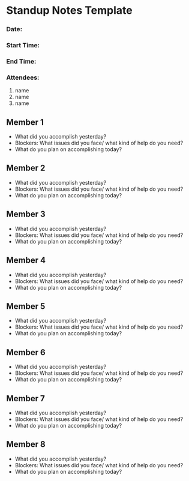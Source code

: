 # Standup Notes Template 

### Date:
### Start Time:
### End Time:
### Attendees:
1. name 
2. name 
3. name  

## Member 1
- What did you accomplish yesterday?
- Blockers: What issues did you face/ what kind of help do you need?
- What do you plan on accomplishing today?

## Member 2
- What did you accomplish yesterday?
- Blockers: What issues did you face/ what kind of help do you need?
- What do you plan on accomplishing today?

## Member 3
- What did you accomplish yesterday?
- Blockers: What issues did you face/ what kind of help do you need?
- What do you plan on accomplishing today?

## Member 4
- What did you accomplish yesterday?
- Blockers: What issues did you face/ what kind of help do you need?
- What do you plan on accomplishing today?

## Member 5
- What did you accomplish yesterday?
- Blockers: What issues did you face/ what kind of help do you need?
- What do you plan on accomplishing today?

## Member 6
- What did you accomplish yesterday?
- Blockers: What issues did you face/ what kind of help do you need?
- What do you plan on accomplishing today?

## Member 7
- What did you accomplish yesterday?
- Blockers: What issues did you face/ what kind of help do you need?
- What do you plan on accomplishing today?

## Member 8
- What did you accomplish yesterday?
- Blockers: What issues did you face/ what kind of help do you need?
- What do you plan on accomplishing today?

